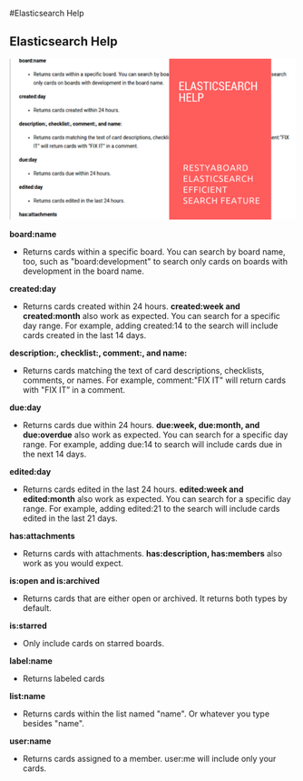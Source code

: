 #Elasticsearch Help

## Elasticsearch Help

[![Elasticsearch Help](elasticsearch_help.png)](http://www.youtube.com/watch?v=Kkx9-_FIOi0)

**board:name**

* Returns cards within a specific board. You can search by board name, too, such as "board:development" to search only cards on boards with development in the board name.

**created:day**

* Returns cards created within 24 hours. **created:week and created:month** also work as expected. You can search for a specific day range. For example, adding created:14 to the search will include cards created in the last 14 days.

**description:, checklist:, comment:, and name:**

* Returns cards matching the text of card descriptions, checklists, comments, or names. For example, comment:"FIX IT" will return cards with "FIX IT” in a comment.

**due:day**

* Returns cards due within 24 hours. **due:week, due:month, and due:overdue** also work as expected. You can search for a specific day range. For example, adding due:14 to search will include cards due in the next 14 days.

**edited:day**

* Returns cards edited in the last 24 hours. **edited:week and edited:month** also work as expected. You can search for a specific day range. For example, adding edited:21 to the search will include cards edited in the last 21 days.

**has:attachments**

* Returns cards with attachments. **has:description, has:members** also work as you would expect.

**is:open and is:archived**

* Returns cards that are either open or archived. It returns both types by default.

**is:starred**

* Only include cards on starred boards.

**label:name**

* Returns labeled cards

**list:name**

* Returns cards within the list named "name". Or whatever you type besides "name".

**user:name**

* Returns cards assigned to a member. user:me will include only your cards.